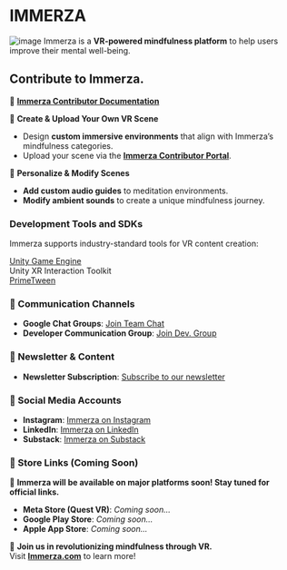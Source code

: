 # IMMERZA
![image](https://github.com/user-attachments/assets/cf637434-7012-4e31-9e10-953f2274064e)
Immerza is a **VR-powered mindfulness platform** to help users improve their mental well-being.  

## Contribute to Immerza.
📖 **[Immerza Contributor Documentation](https://docs.google.com/document/d/1DdILCpa35ICfFMf-yTtfxvSvj6fxvvt1Sr4FV8D0U-k/edit?usp=sharing)**

🔹 **Create & Upload Your Own VR Scene**  
- Design **custom immersive environments** that align with Immerza’s mindfulness categories.  
- Upload your scene via the **[Immerza Contributor Portal](https://yourworld.immerza.com/)**.  

🔹 **Personalize & Modify Scenes**  
- **Add custom audio guides** to meditation environments.  
- **Modify ambient sounds** to create a unique mindfulness journey.
  
### Development Tools and SDKs
Immerza supports industry-standard tools for VR content creation:

[Unity Game Engine](https://unity.com/) <br/>
Unity XR Interaction Toolkit <br/>
[PrimeTween](https://github.com/KyryloKuzyk/PrimeTween) <br/>

### 💬 Communication Channels  
- **Google Chat Groups**: [Join Team Chat](https://chat.google.com/room/AAAAIGcJR_Y?cls=7)  
- **Developer Communication Group**: [Join Dev. Group](https://chat.google.com/room/AAAARlUjR3E?cls=7)

### 📰 Newsletter & Content  
- **Newsletter Subscription**: [Subscribe to our newsletter](https://immerza.com/#newsletter)  

### 📢 Social Media Accounts
- **Instagram**: [Immerza on Instagram](https://www.instagram.com/immerzaxr/)   
- **LinkedIn**: [Immerza on LinkedIn](https://www.linkedin.com/company/immerza)  
- **Substack**: [Immerza on Substack](https://immerza.substack.com/)

### 📱 Store Links (Coming Soon)  
🚀 **Immerza will be available on major platforms soon! Stay tuned for official links.**  
- **Meta Store (Quest VR)**: *Coming soon...*  
- **Google Play Store**: *Coming soon...*  
- **Apple App Store**: *Coming soon...*  


🚀 **Join us in revolutionizing mindfulness through VR.**  
Visit **[Immerza.com](https://immerza.com)** to learn more! 
